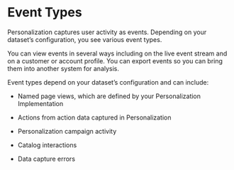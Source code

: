 

# Event Types

Personalization captures user activity as events. Depending on your dataset’s
configuration, you see various event types.

You can view events in several ways including on the live event stream and on
a customer or account profile. You can export events so you can bring them
into another system for analysis.

Event types depend on your dataset’s configuration and can include:

  * Named page views, which are defined by your Personalization Implementation

  * Actions from action data captured in Personalization

  * Personalization campaign activity

  * Catalog interactions

  * Data capture errors

